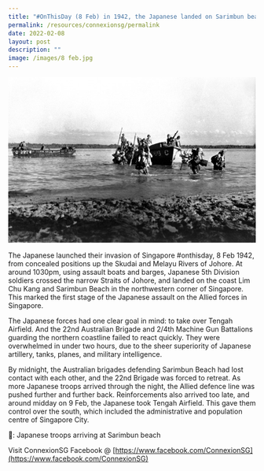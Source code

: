 ```yaml
---
title: "#OnThisDay (8 Feb) in 1942, the Japanese landed on Sarimbun beach"
permalink: /resources/connexionsg/permalink
date: 2022-02-08
layout: post
description: ""
image: /images/8 feb.jpg
---
```

![](/images/8%20feb.jpg)

The Japanese launched their invasion of Singapore #onthisday, 8 Feb 1942, from concealed positions up the Skudai and Melayu Rivers of Johore. At around 1030pm, using assault boats and barges, Japanese 5th Division soldiers crossed the narrow Straits of Johore, and landed on the coast Lim Chu Kang and Sarimbun Beach in the northwestern corner of Singapore. This marked the first stage of the Japanese assault on the Allied forces in Singapore.

The Japanese forces had one clear goal in mind: to take over Tengah Airfield. And the 22nd Australian Brigade and 2/4th Machine Gun Battalions guarding the northern coastline failed to react quickly. They were overwhelmed in under two hours, due to the sheer superiority of Japanese artillery, tanks, planes, and military intelligence.

By midnight, the Australian brigades defending Sarimbun Beach had lost contact with each other, and the 22nd Brigade was forced to retreat. As more Japanese troops arrived through the night, the Allied defence line was pushed further and further back. Reinforcements also arrived too late, and around midday on 9 Feb, the Japanese took Tengah Airfield. This gave them control over the south, which included the administrative and population centre of Singapore City.

📸: Japanese troops arriving at Sarimbun beach

Visit ConnexionSG Facebook @ [https://www.facebook.com/ConnexionSG](https://www.facebook.com/ConnexionSG)